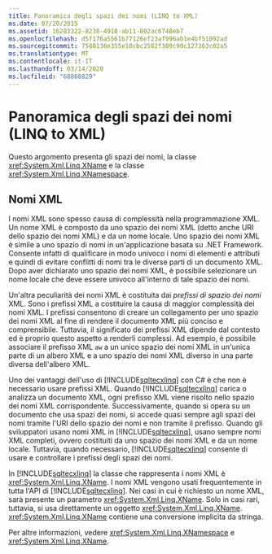 ```yaml
---
title: Panoramica degli spazi dei nomi (LINQ to XML)
ms.date: 07/20/2015
ms.assetid: 16283322-8238-4918-ab11-802ac6748eb7
ms.openlocfilehash: d5f176a5561b77126ef23af996ab1e4bf51092ad
ms.sourcegitcommit: 7588136e355e10cbc2582f389c90c127363c02a5
ms.translationtype: MT
ms.contentlocale: it-IT
ms.lasthandoff: 03/14/2020
ms.locfileid: "68868829"
---
```

# <a name="namespaces-overview-linq-to-xml"></a>Panoramica degli spazi dei nomi (LINQ to XML)

Questo argomento presenta gli spazi dei nomi, la classe <xref:System.Xml.Linq.XName> e la classe <xref:System.Xml.Linq.XNamespace>.

## <a name="xml-names"></a>Nomi XML

I nomi XML sono spesso causa di complessità nella programmazione XML. Un nome XML è composto da uno spazio dei nomi XML (detto anche URI dello spazio dei nomi XML) e da un nome locale. Uno spazio dei nomi XML è simile a uno spazio di nomi in un'applicazione basata su .NET Framework. Consente infatti di qualificare in modo univoco i nomi di elementi e attributi e quindi di evitare conflitti di nomi tra le diverse parti di un documento XML. Dopo aver dichiarato uno spazio dei nomi XML, è possibile selezionare un nome locale che deve essere univoco all'interno di tale spazio dei nomi.

Un'altra peculiarità dei nomi XML è costituita dai *prefissi di spazio dei nomi* XML. Sono i prefissi XML a costituire la causa di maggior complessità dei nomi XML. I prefissi consentono di creare un collegamento per uno spazio dei nomi XML al fine di rendere il documento XML più conciso e comprensibile. Tuttavia, il significato dei prefissi XML dipende dal contesto ed è proprio questo aspetto a renderli complessi. Ad esempio, è possibile associare il prefisso XML `aw` a un unico spazio dei nomi XML in un'unica parte di un albero XML e a uno spazio dei nomi XML diverso in una parte diversa dell'albero XML.

Uno dei vantaggi dell'uso di [!INCLUDE[sqltecxlinq](~/includes/sqltecxlinq-md.md)] con C# è che non è necessario usare prefissi XML. Quando [!INCLUDE[sqltecxlinq](~/includes/sqltecxlinq-md.md)] carica o analizza un documento XML, ogni prefisso XML viene risolto nello spazio dei nomi XML corrispondente. Successivamente, quando si opera su un documento che usa spazi dei nomi, si accede quasi sempre agli spazi dei nomi tramite l'URI dello spazio dei nomi e non tramite il prefisso. Quando gli sviluppatori usano nomi XML in [!INCLUDE[sqltecxlinq](~/includes/sqltecxlinq-md.md)], usano sempre nomi XML completi, ovvero costituiti da uno spazio dei nomi XML e da un nome locale. Tuttavia, quando necessario, [!INCLUDE[sqltecxlinq](~/includes/sqltecxlinq-md.md)] consente di usare e controllare i prefissi degli spazi dei nomi.

In [!INCLUDE[sqltecxlinq](~/includes/sqltecxlinq-md.md)] la classe che rappresenta i nomi XML è <xref:System.Xml.Linq.XName>. I nomi XML vengono usati frequentemente in tutta l'API di [!INCLUDE[sqltecxlinq](~/includes/sqltecxlinq-md.md)]. Nei casi in cui è richiesto un nome XML, sarà presente un parametro <xref:System.Xml.Linq.XName>. Solo in casi rari, tuttavia, si usa direttamente un oggetto <xref:System.Xml.Linq.XName>. <xref:System.Xml.Linq.XName> contiene una conversione implicita da stringa.

Per altre informazioni, vedere <xref:System.Xml.Linq.XNamespace> e <xref:System.Xml.Linq.XName>.
